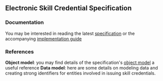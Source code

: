 ## Electronic Skill Credential Specification 

### Documentation

You may be interested in reading the latest [specification](/v1/spec.pdf) or the accompanying [implementation guide](/v1/implementation_guide.pdf)


### References

**Object model**: you may find details of the specification's [object model](object-model) a useful reference
**Data model**: here are some details on modeling data and creating strong identifiers for entities involved in issuing skill credentials.
